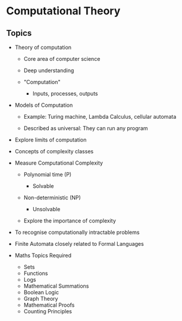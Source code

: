 # Computational Theory

## Topics

- Theory of computation

	- Core area of computer science
	- Deep understanding

	- "Computation"
		- Inputs, processes, outputs
	
- Models of Computation

	- Example: Turing machine, Lambda Calculus, cellular automata

	- Described as universal: They can run any program

- Explore limits of computation

- Concepts of complexity classes

- Measure Computational Complexity

	- Polynomial time (P)
		- Solvable
	- Non-deterministic (NP)
		- Unsolvable

	- Explore the importance of complexity

- To recognise computationally intractable problems

- Finite Automata closely related to Formal Languages 


- Maths Topics Required

	- Sets
	- Functions
	- Logs
	- Mathematical Summations
	- Boolean Logic
	- Graph Theory
	- Mathematical Proofs
	- Counting Principles


